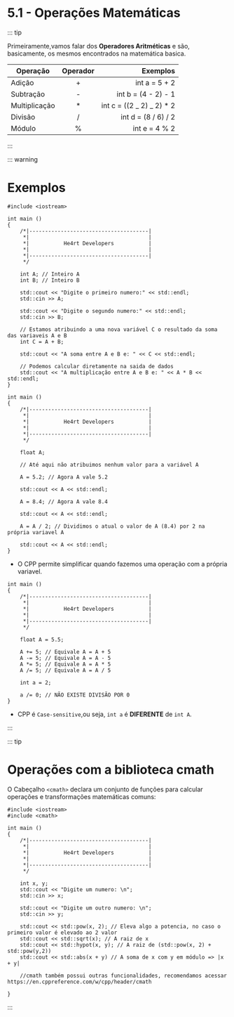 # 5.1 - Operações Matemáticas

::: tip

Primeiramente,vamos falar dos <strong>Operadores Aritméticas</strong> e são, basicamente, os mesmos encontrados na matemática basica.

| Operação      | Operador |                   Exemplos |
| ------------- | :------: | -------------------------: |
| Adição        |    +     |              int a = 5 + 2 |
| Subtração     |    -     |        int b = (4 - 2) - 1 |
| Multiplicação |    \*    | int c = ((2 _ 2) _ 2) \* 2 |
| Divisão       |    /     |        int d = (8 / 6) / 2 |
| Módulo        |    %     |              int e = 4 % 2 |

:::

::: warning

# Exemplos

```cpp{0}
#include <iostream>

int main ()
{
    /*|--------------------------------------|
     *|                                      |
     *|           He4rt Developers           |
     *|                                      |
     *|--------------------------------------|
     */

    int A; // Inteiro A
    int B; // Inteiro B

    std::cout << "Digite o primeiro numero:" << std::endl;
    std::cin >> A;

    std::cout << "Digite o segundo numero:" << std::endl;
    std::cin >> B;

    // Estamos atribuindo a uma nova variável C o resultado da soma das variaveis A e B
    int C = A + B;

    std::cout << "A soma entre A e B e: " << C << std::endl;

    // Podemos calcular diretamente na saida de dados
    std::cout << "A multiplicação entre A e B e: " << A * B << std::endl;
}
```

```cpp{0}
int main ()
{
    /*|--------------------------------------|
     *|                                      |
     *|           He4rt Developers           |
     *|                                      |
     *|--------------------------------------|
     */

    float A;

    // Até aqui não atribuimos nenhum valor para a variável A

    A = 5.2; // Agora A vale 5.2

    std::cout << A << std::endl;

    A = 8.4; // Agora A vale 8.4

    std::cout << A << std::endl;

    A = A / 2; // Dividimos o atual o valor de A (8.4) por 2 na própria variavel A

    std::cout << A << std::endl;
}
```

- O CPP permite simplificar quando fazemos uma operação com a própria variavel.

```cpp{0}
int main ()
{
    /*|--------------------------------------|
     *|                                      |
     *|           He4rt Developers           |
     *|                                      |
     *|--------------------------------------|
     */

    float A = 5.5;

    A += 5; // Equivale A = A + 5
    A -= 5; // Equivale A = A - 5
    A *= 5; // Equivale A = A * 5
    A /= 5; // Equivale A = A / 5

    int a = 2;

    a /= 0; // NÃO EXISTE DIVISÃO POR 0
}
```

- CPP é `Case-sensitive`,ou seja, `int a` é <strong>DIFERENTE</strong> de `int A`.

:::

::: tip

# Operações com a biblioteca cmath

O Cabeçalho `<cmath>` declara um conjunto de funções para calcular operações e transformações matemáticas comuns:

```cpp{0}
#include <iostream>
#include <cmath>

int main ()
{
    /*|--------------------------------------|
     *|                                      |
     *|           He4rt Developers           |
     *|                                      |
     *|--------------------------------------|
     */

    int x, y;
    std::cout << "Digite um numero: \n";
    std::cin >> x;

    std::cout << "Digite um outro numero: \n";
    std::cin >> y;

    std::cout << std::pow(x, 2); // Eleva algo a potencia, no caso o primeiro valor é elevado ao 2 valor
    std::cout << std::sqrt(x); // A raiz de x
    std::cout << std::hypot(x, y); // A raiz de (std::pow(x, 2) + std::pow(y,2))
    std::cout << std::abs(x + y) // A soma de x com y em módulo => |x + y|

    //cmath também possui outras funcionalidades, recomendamos acessar https://en.cppreference.com/w/cpp/header/cmath

}

```

:::
